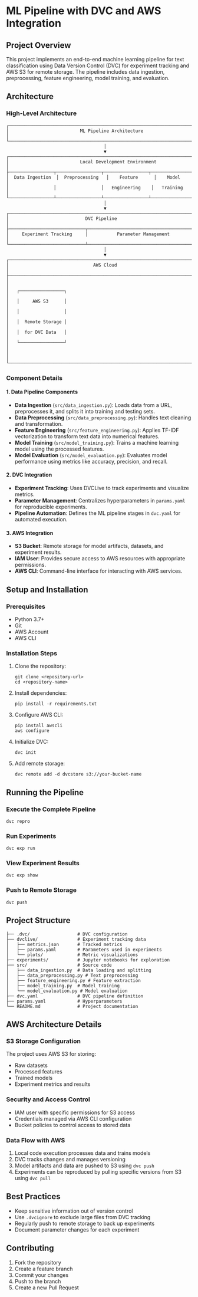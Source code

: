 # ML Pipeline with DVC and AWS Integration

## Project Overview
This project implements an end-to-end machine learning pipeline for text classification using Data Version Control (DVC) for experiment tracking and AWS S3 for remote storage. The pipeline includes data ingestion, preprocessing, feature engineering, model training, and evaluation.

## Architecture

### High-Level Architecture
```
┌─────────────────────────────────────────────────────────────────────────┐
│                           ML Pipeline Architecture                       │
└─────────────────────────────────────────────────────────────────────────┘
                                     │
                                     ▼
┌─────────────────────────────────────────────────────────────────────────┐
│                           Local Development Environment                  │
├─────────────────┬─────────────────┬─────────────────┬──────────────────┤
│  Data Ingestion  │  Preprocessing   │    Feature      │    Model         │
│                 │                 │   Engineering    │   Training       │
└─────────────────┴─────────────────┴─────────────────┴──────────────────┘
                                     │
                                     ▼
┌─────────────────────────────────────────────────────────────────────────┐
│                             DVC Pipeline                                 │
├─────────────────────────────┬───────────────────────────────────────────┤
│     Experiment Tracking     │           Parameter Management             │
└─────────────────────────────┴───────────────────────────────────────────┘
                                     │
                                     ▼
┌─────────────────────────────────────────────────────────────────────────┐
│                                AWS Cloud                                 │
├─────────────────────────────────────────────────────────────────────────┤
│                                                                         │
│   ┌─────────────────┐                                                   │
│   │     AWS S3      │                                                   │
│   │                 │                                                   │
│   │  Remote Storage │                                                   │
│   │  for DVC Data   │                                                   │
│   └─────────────────┘                                                   │
│                                                                         │
└─────────────────────────────────────────────────────────────────────────┘
```

### Component Details

#### 1. Data Pipeline Components
- **Data Ingestion** (`src/data_ingestion.py`): Loads data from a URL, preprocesses it, and splits it into training and testing sets.
- **Data Preprocessing** (`src/data_preprocessing.py`): Handles text cleaning and transformation.
- **Feature Engineering** (`src/feature_engineering.py`): Applies TF-IDF vectorization to transform text data into numerical features.
- **Model Training** (`src/model_training.py`): Trains a machine learning model using the processed features.
- **Model Evaluation** (`src/model_evaluation.py`): Evaluates model performance using metrics like accuracy, precision, and recall.

#### 2. DVC Integration
- **Experiment Tracking**: Uses DVCLive to track experiments and visualize metrics.
- **Parameter Management**: Centralizes hyperparameters in `params.yaml` for reproducible experiments.
- **Pipeline Automation**: Defines the ML pipeline stages in `dvc.yaml` for automated execution.

#### 3. AWS Integration
- **S3 Bucket**: Remote storage for model artifacts, datasets, and experiment results.
- **IAM User**: Provides secure access to AWS resources with appropriate permissions.
- **AWS CLI**: Command-line interface for interacting with AWS services.

## Setup and Installation

### Prerequisites
- Python 3.7+
- Git
- AWS Account
- AWS CLI

### Installation Steps
1. Clone the repository:
   ```
   git clone <repository-url>
   cd <repository-name>
   ```

2. Install dependencies:
   ```
   pip install -r requirements.txt
   ```

3. Configure AWS CLI:
   ```
   pip install awscli
   aws configure
   ```

4. Initialize DVC:
   ```
   dvc init
   ```

5. Add remote storage:
   ```
   dvc remote add -d dvcstore s3://your-bucket-name
   ```

## Running the Pipeline

### Execute the Complete Pipeline
```
dvc repro
```

### Run Experiments
```
dvc exp run
```

### View Experiment Results
```
dvc exp show
```

### Push to Remote Storage
```
dvc push
```

## Project Structure
```
├── .dvc/                  # DVC configuration
├── dvclive/               # Experiment tracking data
│   ├── metrics.json       # Tracked metrics
│   ├── params.yaml        # Parameters used in experiments
│   └── plots/             # Metric visualizations
├── experiments/           # Jupyter notebooks for exploration
├── src/                   # Source code
│   ├── data_ingestion.py  # Data loading and splitting
│   ├── data_preprocessing.py # Text preprocessing
│   ├── feature_engineering.py # Feature extraction
│   ├── model_training.py  # Model training
│   └── model_evaluation.py # Model evaluation
├── dvc.yaml               # DVC pipeline definition
├── params.yaml            # Hyperparameters
└── README.md              # Project documentation
```

## AWS Architecture Details

### S3 Storage Configuration
The project uses AWS S3 for storing:
- Raw datasets
- Processed features
- Trained models
- Experiment metrics and results

### Security and Access Control
- IAM user with specific permissions for S3 access
- Credentials managed via AWS CLI configuration
- Bucket policies to control access to stored data

### Data Flow with AWS
1. Local code execution processes data and trains models
2. DVC tracks changes and manages versioning
3. Model artifacts and data are pushed to S3 using `dvc push`
4. Experiments can be reproduced by pulling specific versions from S3 using `dvc pull`

## Best Practices
- Keep sensitive information out of version control
- Use `.dvcignore` to exclude large files from DVC tracking
- Regularly push to remote storage to back up experiments
- Document parameter changes for each experiment

## Contributing
1. Fork the repository
2. Create a feature branch
3. Commit your changes
4. Push to the branch
5. Create a new Pull Request